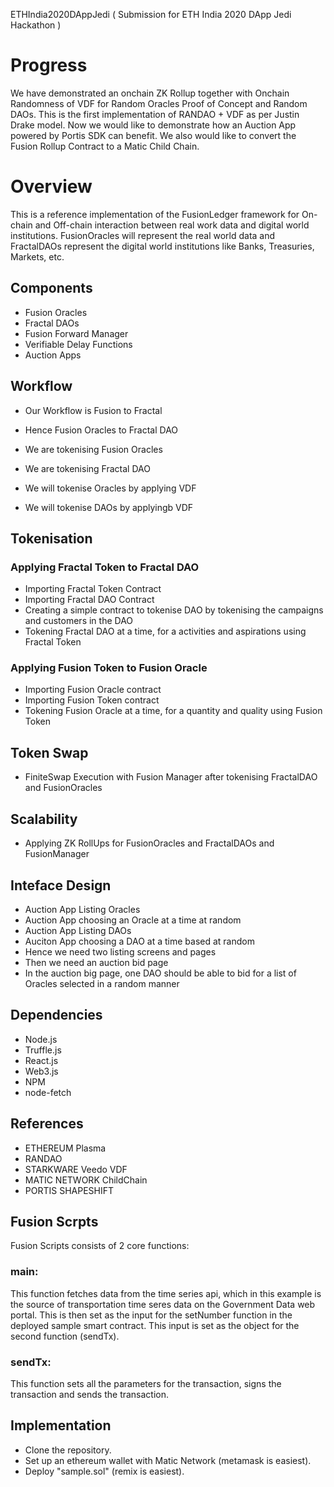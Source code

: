ETHIndia2020DAppJedi ( Submission for ETH India 2020 DApp Jedi Hackathon )

# Progress
We have demonstrated an onchain ZK Rollup together with Onchain Randomness of VDF for Random Oracles Proof of Concept and Random DAOs. This is the first implementation of RANDAO +  VDF as per Justin Drake model. Now we would like to demonstrate how an Auction App powered by Portis SDK can benefit. We also would like to convert the Fusion Rollup Contract to a Matic Child Chain. 

# Overview
This is a reference implementation of the FusionLedger framework for On-chain and Off-chain interaction between real work data and digital world institutions. FusionOracles will represent the real world data and FractalDAOs represent the digital world institutions like Banks, Treasuries, Markets, etc. 

## Components
* Fusion Oracles
* Fractal DAOs
* Fusion Forward Manager
* Verifiable Delay Functions
* Auction Apps

## Workflow

* Our Workflow is Fusion to Fractal
* Hence Fusion Oracles to Fractal DAO

* We are tokenising Fusion Oracles
* We are tokenising Fractal DAO

* We will tokenise Oracles by applying VDF
* We will tokenise DAOs by applyingb VDF

## Tokenisation

### Applying Fractal Token to Fractal DAO
* Importing Fractal Token Contract
* Importing Fractal DAO Contract
* Creating a simple contract to tokenise DAO by tokenising the campaigns and customers in the DAO
* Tokening Fractal DAO at a time, for a activities and aspirations using Fractal Token

### Applying Fusion Token to Fusion Oracle

* Importing Fusion Oracle contract
* Importing Fusion Token contract
* Tokening Fusion Oracle at a time, for a quantity and quality using Fusion Token

## Token Swap 
* FiniteSwap Execution with Fusion Manager after tokenising FractalDAO and FusionOracles

## Scalability
* Applying ZK RollUps for FusionOracles and FractalDAOs and FusionManager

## Inteface Design 
* Auction App Listing Oracles
* Auction App choosing an Oracle at a time at random
* Auction App Listing DAOs
* Auciton App choosing a DAO at a time based at random
* Hence we need two listing screens and pages
* Then we need an auction bid page
* In the auction big page, one DAO should be able to bid for a list of Oracles selected in a random manner 

## Dependencies
* Node.js
* Truffle.js
* React.js
* Web3.js
* NPM
* node-fetch

## References
* ETHEREUM Plasma
* RANDAO
* STARKWARE Veedo VDF
* MATIC NETWORK ChildChain
* PORTIS SHAPESHIFT

## Fusion Scrpts
Fusion Scripts consists of 2 core functions:

### main: 
This function fetches data from the time series api, which in this example is the source of transportation time seres data on the Government Data web portal. This is then set as the input for the setNumber function in the deployed sample smart contract. This input is set as the object for the second function (sendTx).

### sendTx: 
This function sets all the parameters for the transaction, signs the transaction and sends the transaction.

## Implementation
* Clone the repository.
* Set up an ethereum wallet with Matic Network (metamask is easiest).
* Deploy "sample.sol" (remix is easiest).
